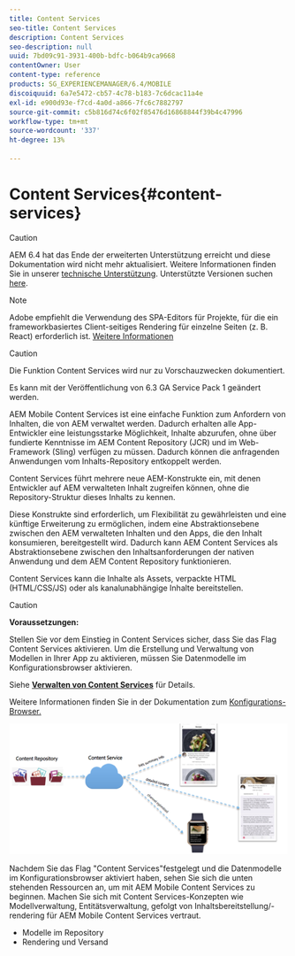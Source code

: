 ```yaml
---
title: Content Services
seo-title: Content Services
description: Content Services
seo-description: null
uuid: 7bd09c91-3931-400b-bdfc-b064b9ca9668
contentOwner: User
content-type: reference
products: SG_EXPERIENCEMANAGER/6.4/MOBILE
discoiquuid: 6a7e5472-cb57-4c78-b183-7c6dcac11a4e
exl-id: e900d93e-f7cd-4a0d-a866-7fc6c7882797
source-git-commit: c5b816d74c6f02f85476d16868844f39b4c47996
workflow-type: tm+mt
source-wordcount: '337'
ht-degree: 13%

---
```


# Content Services{#content-services}

>[!CAUTION]
>
>AEM 6.4 hat das Ende der erweiterten Unterstützung erreicht und diese Dokumentation wird nicht mehr aktualisiert. Weitere Informationen finden Sie in unserer [technische Unterstützung](https://helpx.adobe.com/de/support/programs/eol-matrix.html). Unterstützte Versionen suchen [here](https://experienceleague.adobe.com/docs/?lang=de).

>[!NOTE]
>
>Adobe empfiehlt die Verwendung des SPA-Editors für Projekte, für die ein frameworkbasiertes Client-seitiges Rendering für einzelne Seiten (z. B. React) erforderlich ist. [Weitere Informationen](/help/sites-developing/spa-overview.md)

>[!CAUTION]
>
>Die Funktion Content Services wird nur zu Vorschauzwecken dokumentiert.
>
>Es kann mit der Veröffentlichung von 6.3 GA Service Pack 1 geändert werden.

AEM Mobile Content Services ist eine einfache Funktion zum Anfordern von Inhalten, die von AEM verwaltet werden. Dadurch erhalten alle App-Entwickler eine leistungsstarke Möglichkeit, Inhalte abzurufen, ohne über fundierte Kenntnisse im AEM Content Repository (JCR) und im Web-Framework (Sling) verfügen zu müssen. Dadurch können die anfragenden Anwendungen vom Inhalts-Repository entkoppelt werden.

Content Services führt mehrere neue AEM-Konstrukte ein, mit denen Entwickler auf AEM verwalteten Inhalt zugreifen können, ohne die Repository-Struktur dieses Inhalts zu kennen.

Diese Konstrukte sind erforderlich, um Flexibilität zu gewährleisten und eine künftige Erweiterung zu ermöglichen, indem eine Abstraktionsebene zwischen den AEM verwalteten Inhalten und den Apps, die den Inhalt konsumieren, bereitgestellt wird. Dadurch kann AEM Content Services als Abstraktionsebene zwischen den Inhaltsanforderungen der nativen Anwendung und dem AEM Content Repository funktionieren.

Content Services kann die Inhalte als Assets, verpackte HTML (HTML/CSS/JS) oder als kanalunabhängige Inhalte bereitstellen.

>[!CAUTION]
>
>**Voraussetzungen:**
>
>Stellen Sie vor dem Einstieg in Content Services sicher, dass Sie das Flag Content Services aktivieren. Um die Erstellung und Verwaltung von Modellen in Ihrer App zu aktivieren, müssen Sie Datenmodelle im Konfigurationsbrowser aktivieren.
>
>Siehe **[Verwalten von Content Services](/help/mobile/developing-content-services.md)** für Details.
>
>Weitere Informationen finden Sie in der Dokumentation zum [Konfigurations-Browser.](/help/sites-administering/configurations.md)

![chlimage_1-143](assets/chlimage_1-143.png)

Nachdem Sie das Flag &quot;Content Services&quot;festgelegt und die Datenmodelle im Konfigurationsbrowser aktiviert haben, sehen Sie sich die unten stehenden Ressourcen an, um mit AEM Mobile Content Services zu beginnen. Machen Sie sich mit Content Services-Konzepten wie Modellverwaltung, Entitätsverwaltung, gefolgt von Inhaltsbereitstellung/-rendering für AEM Mobile Content Services vertraut.

* Modelle im Repository
* Rendering und Versand
